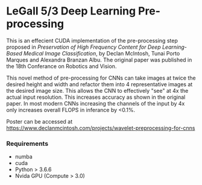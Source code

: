 # LeGall 5/3 Deep Learning Pre-processing

This is an effecient CUDA implementation of the pre-processing step proposed in *Preservation of High Frequency Content for Deep Learning-Based Medical Image Classification*, by Declan McIntosh, Tunai Porto Marques and Alexandra Branzan Albu. The original paper was published in the 18th Conferance on Robotics and Vision. 

This novel method of pre-processing for CNNs can take images at twice the desired height and width and refactor them into 4 representative images at the desired image size. This allows the CNN to effectively "see" at 4x the actual input resolution. This increases accuracy as shown in the original paper. In most modern CNNs increasing the channels of the input by 4x only increases overall FLOPS in inferance by <0.1%. 

Poster can be accessed at https://www.declanmcintosh.com/projects/wavelet-preprocessing-for-cnns


### Requirements
- numba
- cuda
- Python > 3.6.6
- Nvida GPU (Compute > 3.0)
